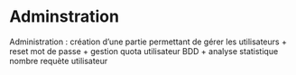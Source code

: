 # Adminstration
Administration : création d’une partie permettant de gérer les utilisateurs + reset mot de passe + gestion quota utilisateur BDD + analyse statistique nombre requète utilisateur
